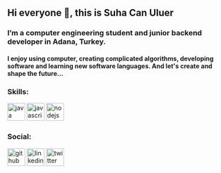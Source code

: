 ## Hi everyone 👋, this is **Suha Can Uluer**

### I’m a **computer engineering student** and junior **backend developer** in Adana, Turkey.

#### I enjoy using computer, creating complicated algorithms, developing software and learning new software languages. And let's create and shape the future...

### Skills: 

<img src='https://cdn.jsdelivr.net/npm/simple-icons@3.0.1/icons/java.svg' alt='java' height='40'>   <img src='https://cdn.jsdelivr.net/npm/simple-icons@3.0.1/icons/javascript.svg' alt='javascript' height='40'> <img src='https://cdn.jsdelivr.net/npm/simple-icons@3.0.1/icons/node-dot-js.svg' alt='nodejs' height='40'>

### Social: 

[<img src='https://cdn.jsdelivr.net/npm/simple-icons@3.0.1/icons/github.svg' alt='github' height='40'>](https://github.com/suhacanuluer)  [<img src='https://cdn.jsdelivr.net/npm/simple-icons@3.0.1/icons/linkedin.svg' alt='linkedin' height='40'>](https://www.linkedin.com/in/suhacanuluer/)  [<img src='https://cdn.jsdelivr.net/npm/simple-icons@3.0.1/icons/twitter.svg' alt='twitter' height='40'>](https://twitter.com/suhacanuluer)  

